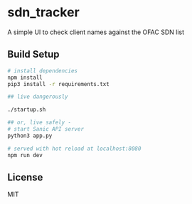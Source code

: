 # sdn_tracker

A simple UI to check client names against the OFAC SDN list

## Build Setup

``` bash
# install dependencies
npm install
pip3 install -r requirements.txt

## live dangerously

./startup.sh

## or, live safely -
# start Sanic API server
python3 app.py

# served with hot reload at localhost:8080
npm run dev
```

## License
MIT